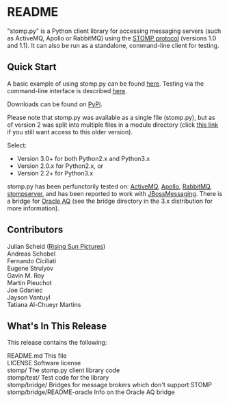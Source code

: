 README
======

"stomp.py" is a Python client library for accessing messaging servers (such as ActiveMQ, Apollo or RabbitMQ) using the [STOMP protocol](http://stomp.github.io) (versions 1.0 and 1.1). It can also be run as a standalone, command-line client for testing.


Quick Start
-----------

A basic example of using stomp.py can be found [here](https://github.com/kwoli/stomp.py/wiki/Simple-Example). Testing via the command-line interface is described [here](https://github.com/kwoli/stomp.py/wiki/Command-Line-Access).

Downloads can be found on [PyPi](https://pypi.python.org/pypi/stomp.py).

Please note that stomp.py was available as a single file (stomp.py), but as of version 2 was split into multiple files in a module directory (click [this link](http://stomppy.googlecode.com/files/stomp.py) if you still want access to this older version).

Select:

- Version 3.0+ for both Python2.x and Python3.x
- Version 2.0.x for Python2.x, or
- Version 2.2+ for Python3.x

stomp.py has been perfunctorily tested on: [ActiveMQ](http://activemq.apache.org/), [Apollo](http://activemq.apache.org/), [RabbitMQ](http://www.rabbitmq.com), [stompserver](http://stompserver.rubyforge.org), and has been reported to work with [JBossMessaging](http://www.jboss.org/jbossmessaging). There is a bridge for [Oracle AQ](http://en.wikipedia.org/wiki/Oracle_AQ) (see the bridge directory in the 3.x distribution for more information).


Contributors
------------

Julian Scheid ([Rising Sun Pictures](http://open.rsp.com.au/))  
Andreas Schobel  
Fernando Ciciliati  
Eugene Strulyov  
Gavin M. Roy  
Martin Pieuchot  
Joe Gdaniec  
Jayson Vantuyl  
Tatiana Al-Chueyr Martins  


What's In This Release
----------------------

This release contains the following:

README.md	                    This file  
LICENSE 		                Software license  
stomp/                          The stomp.py client library code  
stomp/test/                     Test code for the library  
stomp/bridge/                   Bridges for message brokers which don't support STOMP  
stomp/bridge/README-oracle      Info on the Oracle AQ bridge  

